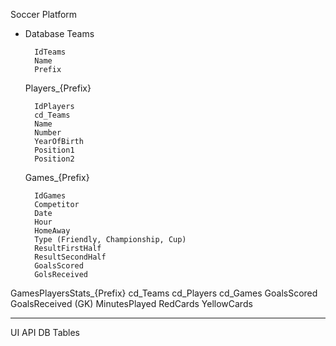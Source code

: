 
Soccer Platform 

- Database
    Teams

        IdTeams
        Name
        Prefix



    Players_{Prefix}

        IdPlayers
        cd_Teams
        Name
        Number
        YearOfBirth
        Position1
        Position2



    Games_{Prefix}

        IdGames
        Competitor
        Date
        Hour
        HomeAway
        Type (Friendly, Championship, Cup)
        ResultFirstHalf
        ResultSecondHalf
        GoalsScored
        GolsReceived




GamesPlayersStats_{Prefix}
    cd_Teams
    cd_Players
    cd_Games
    GoalsScored
    GoalsReceived (GK)
    MinutesPlayed
    RedCards
    YellowCards


---------------------------
UI
API
DB
Tables 
